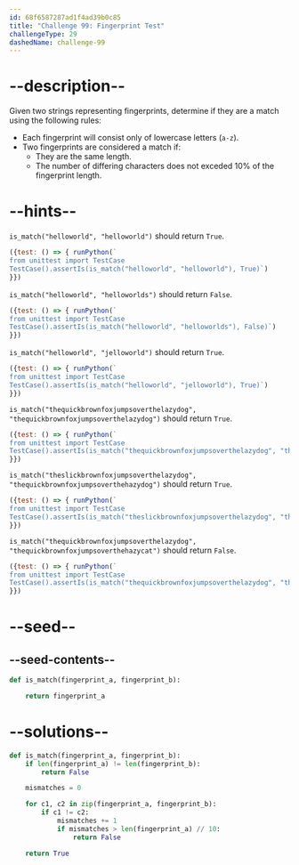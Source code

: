 ```yaml
---
id: 68f6587287ad1f4ad39b0c85
title: "Challenge 99: Fingerprint Test"
challengeType: 29
dashedName: challenge-99
---
```


# --description--

Given two strings representing fingerprints, determine if they are a match using the following rules:

- Each fingerprint will consist only of lowercase letters (`a-z`).
- Two fingerprints are considered a match if:
  - They are the same length.
  - The number of differing characters does not exceded 10% of the fingerprint length.

# --hints--

`is_match("helloworld", "helloworld")` should return `True`.

```js
({test: () => { runPython(`
from unittest import TestCase
TestCase().assertIs(is_match("helloworld", "helloworld"), True)`)
}})
```

`is_match("helloworld", "helloworlds")` should return `False`.

```js
({test: () => { runPython(`
from unittest import TestCase
TestCase().assertIs(is_match("helloworld", "helloworlds"), False)`)
}})
```

`is_match("helloworld", "jelloworld")` should return `True`.

```js
({test: () => { runPython(`
from unittest import TestCase
TestCase().assertIs(is_match("helloworld", "jelloworld"), True)`)
}})
```

`is_match("thequickbrownfoxjumpsoverthelazydog", "thequickbrownfoxjumpsoverthelazydog")` should return `True`.

```js
({test: () => { runPython(`
from unittest import TestCase
TestCase().assertIs(is_match("thequickbrownfoxjumpsoverthelazydog", "thequickbrownfoxjumpsoverthelazydog"), True)`)
}})
```

`is_match("theslickbrownfoxjumpsoverthelazydog", "thequickbrownfoxjumpsoverthehazydog")` should return `True`.

```js
({test: () => { runPython(`
from unittest import TestCase
TestCase().assertIs(is_match("theslickbrownfoxjumpsoverthelazydog", "thequickbrownfoxjumpsoverthehazydog"), True)`)
}})
```

`is_match("thequickbrownfoxjumpsoverthelazydog", "thequickbrownfoxjumpsoverthehazycat")` should return `False`.

```js
({test: () => { runPython(`
from unittest import TestCase
TestCase().assertIs(is_match("thequickbrownfoxjumpsoverthelazydog", "thequickbrownfoxjumpsoverthehazycat"), False)`)
}})
```

# --seed--

## --seed-contents--

```py
def is_match(fingerprint_a, fingerprint_b):

    return fingerprint_a
```

# --solutions--

```py
def is_match(fingerprint_a, fingerprint_b):
    if len(fingerprint_a) != len(fingerprint_b):
        return False

    mismatches = 0

    for c1, c2 in zip(fingerprint_a, fingerprint_b):
        if c1 != c2:
            mismatches += 1
            if mismatches > len(fingerprint_a) // 10:
                return False

    return True
```
